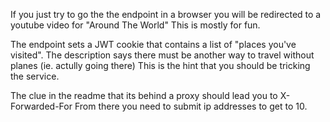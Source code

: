 If you just try to go the the endpoint in a browser you will be redirected to a youtube video for "Around The World"
This is mostly for fun.

The endpoint sets a JWT cookie that contains a list of "places you've visited". 
The description says there must be another way to travel without planes (ie. actully going there)
This is the hint that you should be tricking the service.

The clue in the readme that its behind a proxy should lead you to X-Forwarded-For 
From there you need to submit ip addresses to get to 10.
